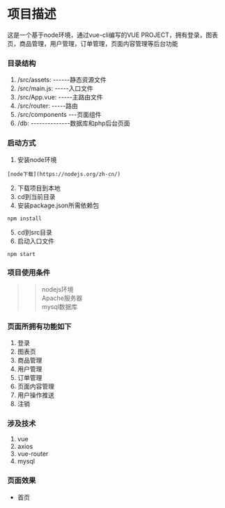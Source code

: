 # 项目描述
这是一个基于node环境，通过vue-cli编写的VUE PROJECT，拥有登录，图表页，商品管理，用户管理，订单管理，页面内容管理等后台功能

### 目录结构
1. /src/assets: ------静态资源文件 <br>
2. /src/main.js: -----入口文件 <br>
3. /src/App.vue: -----主路由文件 <br>
4. /src/router:  -----路由 <br>
5. /src/components ---页面组件 <br>
6. /db: --------------数据库和php后台页面 <br>

### 启动方式
1. 安装node环境  <br>
```
[node下载](https://nodejs.org/zh-cn/)
```
2. 下载项目到本地 <br>
3. cd到当前目录 <br>
4. 安装package.json所需依赖包
```
npm install
```
5. cd到src目录 <br>
6. 启动入口文件
```
npm start
```
### 项目使用条件
>> nodejs环境 <br>
>> Apache服务器 <br>
>> mysql数据库 <br>
### 页面所拥有功能如下
1. 登录 <br>
2. 图表页 <br>
3. 商品管理 <br>
4. 用户管理 <br>
5. 订单管理 <br>
6. 页面内容管理 <br>
7. 用户操作推送 <br>
8. 注销
### 涉及技术
1. vue <br>
2. axios <br>
3. vue-router <br>
4. mysql
### 页面效果
* 首页 
